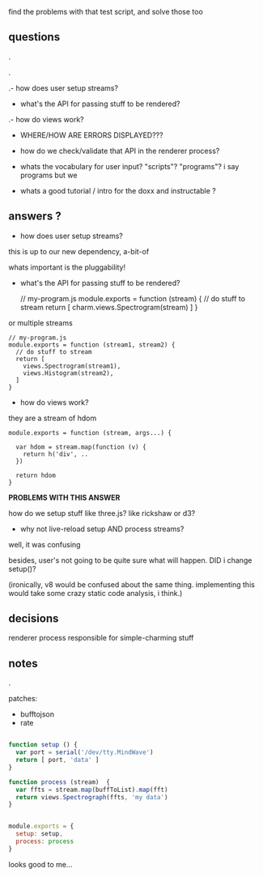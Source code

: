 find the problems with that test script, and solve those too

## questions

.

.

.- how does user setup streams?

- what's the API for passing stuff to be rendered?

.- how do views work?

- WHERE/HOW ARE ERRORS DISPLAYED???

- how do we check/validate that API in the renderer process?

- whats the vocabulary for user input? "scripts"? "programs"? 
i say programs but we

- whats a good tutorial / intro for the doxx and instructable ?


## answers ?

- how does user setup streams?

this is up to our new dependency, a-bit-of

whats important is the pluggability!

- what's the API for passing stuff to be rendered?

    // my-program.js
    module.exports = function (stream) {
      // do stuff to stream
      return [
        charm.views.Spectrogram(stream) 
      ]
    }

or multiple streams

    // my-program.js
    module.exports = function (stream1, stream2) {
      // do stuff to stream
      return [
        views.Spectrogram(stream1),
        views.Histogram(stream2),
      ]
    }

- how do views work?

they are a stream of hdom
    
    module.exports = function (stream, args...) {

      var hdom = stream.map(function (v) {
        return h('div', ..
      })

      return hdom
    }

**PROBLEMS WITH THIS ANSWER**

how do we setup stuff like three.js? like rickshaw or d3?

- why not live-reload setup AND process streams?

well, it was confusing

besides, user's not going to be quite sure what will happen. DID i change setup()?

(ironically, v8 would be confused about the same thing. implementing this would take some crazy static code analysis, i think.)

## decisions

renderer process responsible for simple-charming stuff


## notes

.

patches:
  - bufftojson
  - rate


```javascript

function setup () {
  var port = serial('/dev/tty.MindWave')
  return [ port, 'data' ]
}

function process (stream)  {
  var ffts = stream.map(buffToList).map(fft)
  return views.Spectrograph(ffts, 'my data')
}


module.exports = {
  setup: setup,
  process: process
}

```

looks good to me...
